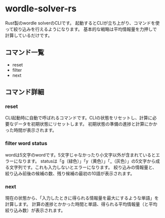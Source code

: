 # wordle-solver-rs

Rust製のwordle solverのCLIです。
起動するとCLIが立ち上がり、コマンドを使って絞り込みを行えるようになります。
基本的な戦略は平均情報量を力押しで計算しているだけです。

## コマンド一覧

- reset
- filter
- next

## コマンド詳細

### reset

CLI起動時に自動で呼ばれるコマンドです。CLIの状態をリセットし、計算に必要なデータを初期状態にリセットします。
初期状態の準備の進捗と計算にかかった時間が表示されます。

### filter word status

wordは5文字のwordです。5文字じゃなかったり小文字以外が含まれているとエラーになります。
statusは「g（緑色）」「y（黄色）」「_（灰色）」の5文字から成る文字列です。これも入力しないとエラーになります。
絞り込みの情報量と、絞り込み前後の候補の数、残り候補の最初の10語が表示されます。

### next

現在の状態から、「入力したときに得られる情報量を最大にするような単語」を計算します。
計算の進捗とかかった時間と単語、得られる平均情報量（と平均絞り込み数）が表示されます。